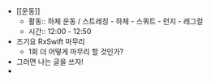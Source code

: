 - [[운동]]
	- 활동:: 하체 운동 / 스트레칭 - 하체 - 스쿼트 - 런지 - 레그컬
	- 시간:: 12:00 - 12:50
- 즈기요 RxSwift 마무리
	- 1회 더 어떻게 마무리 할 것인가?
- 그러면 나는 글을 쓰자!
-